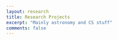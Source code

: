 ```yaml
---
layout: research
title: Research Projects
excerpt: "Mainly astronomy and CS stuff"
comments: false
---
```

